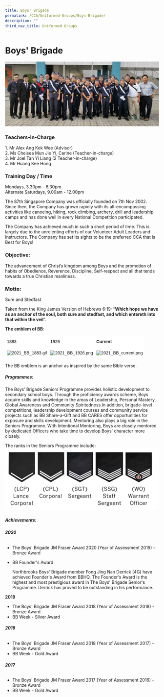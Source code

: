 ```yaml
---
title: Boys' Brigade
permalink: /CCA/Uniformed-Groups/Boys-Brigade/
description: ""
third_nav_title: Uniformed Groups
---
```

Boys' Brigade
=============

![](/images/2021_BB_Cover.jpeg)

### Teachers-in-Charge

1\. Mr Alex Ang Kok Wee (Advisor) <br>
2\. Ms Chelsea Mun Jie Yi, Carine (Teacher-in-charge) <br>
3\. Mr Joel Tan Yi Liang (2 Teacher-in-charge) <br>
4\. Mr Huang Kee Hong


### Training Day / Time


Mondays, 3.30pm - 6.30pm  
Alternate Saturdays, 9.00am - 12.00pm

The 87th Singapore Company was officially founded on 7th Nov 2002. Since then, the Company has grown rapidly with its all-encompassing activities like canoeing, hiking, rock climbing, archery, drill and leadership camps and has done well in every National Competition participated.

The Company has achieved much in such a short period of time. This is largely due to the unrelenting efforts of our Volunteer Adult Leaders and Instructors. The Company has set its sights to be the preferred CCA that is Best for Boys!

### Objective:

The advancement of Christ’s kingdom among Boys and the promotion of habits of Obedience, Reverence, Discipline, Self-respect and all that tends towards a true Christian manliness.

### Motto:

Sure and Stedfast  
  
Taken from the King James Version of Hebrews 6:19: “<b>Which hope we have as an anchor of the soul, both sure and stedfast, and which entereth into that within the veil</b>”.  
  
<b>The emblem of BB</b>:

<style type="text/css">
.tg  {border-collapse:collapse;border-spacing:0;}
.tg td{border-color:black;border-style:solid;border-width:1px;font-family:Arial, sans-serif;font-size:14px;
  overflow:hidden;padding:10px 5px;word-break:normal;}
.tg th{border-color:black;border-style:solid;border-width:1px;font-family:Arial, sans-serif;font-size:14px;
  font-weight:normal;overflow:hidden;padding:10px 5px;word-break:normal;}
.tg .tg-erll{background-color:#FFF;border-color:#ffffff;text-align:left;vertical-align:middle}
.tg .tg-osp6{background-color:#FFF;border-color:#ffffff;font-weight:bold;text-align:left;vertical-align:top}
.tg .tg-jjsp{background-color:#FFF;border-color:#ffffff;text-align:left;vertical-align:top}
</style>
<table class="tg">
<thead>
  <tr>
    <th class="tg-erll"><span style="color:#000;background-color:#FFF">1883</span></th>
    <th class="tg-erll"><span style="color:#000;background-color:#FFF">1926</span></th>
    <th class="tg-osp6">Current</th>
  </tr>
</thead>
<tbody>
  <tr>
    <td class="tg-jjsp"><img src="https://northbrookssec.moe.edu.sg/qql/slot/u162/CCA/Uniformed%20Groups/Boys%20Brigade/2021/2021_BB_1883.gif" alt="2021_BB_1883.gif"></td>
    <td class="tg-jjsp"><img src="https://northbrookssec.moe.edu.sg/qql/slot/u162/CCA/Uniformed%20Groups/Boys%20Brigade/2021/2021_BB_1926.png" alt="2021_BB_1926.png"></td>
    <td class="tg-jjsp"><img src="https://northbrookssec.moe.edu.sg/qql/slot/u162/CCA/Uniformed%20Groups/Boys%20Brigade/2021/2021_BB_current.png" alt="2021_BB_current.png"></td>
  </tr>
</tbody>
</table>


The BB emblem is an anchor as inspired by the same Bible verse.

##### Programmes:

  

The Boys’ Brigade Seniors Programme provides holistic development to secondary school boys. Through the proficiency awards scheme, Boys acquire skills and knowledge in the areas of Leadership, Personal Mastery, Global Awareness and Community Spiritedness.In addition, brigade-level competitions, leadership development courses and community service projects such as BB Share-a-Gift and BB CARES offer opportunities for exposure and skills development. Mentoring also plays a big role in the Seniors Programme. With Intentional Mentoring, Boys are closely mentored by dedicated Officers who take time to develop Boys' character more closely.

The ranks in the Seniors Programme include:
![](/images/2021_BB_Rank.png)

##### Achievements:

  

###### **2020**



*   The Boys' Brigade JM Fraser Award 2020 (Year of Assessment 2019) - Bronze Award
*   BB Founder's Award   
    
    Northbrooks Boys' Brigade member Fong Jing Nan Derrick (4G) have achieved Founder's Award from BBHQ. The Founder's Award is the highest and most prestigious award in The Boys' Brigade Senior's Programme. Derrick has proved to be outstanding in his performance.
    

**2019**



*   The Boys' Brigade JM Fraser Award 2018 (Year of Assessment 2018) - Bronze Award
*   BB Week - Silver Award

###### **2018**


*   The Boys' Brigade JM Fraser Award 2018 (Year of Assessment 2017) - Bronze Award
*   BB Week - Gold Award



###### **2017**



*   The Boys' Brigade JM Fraser Award 2017 (Year of Assessment 2016) - Bronze Award
*   BB Week - Gold Award